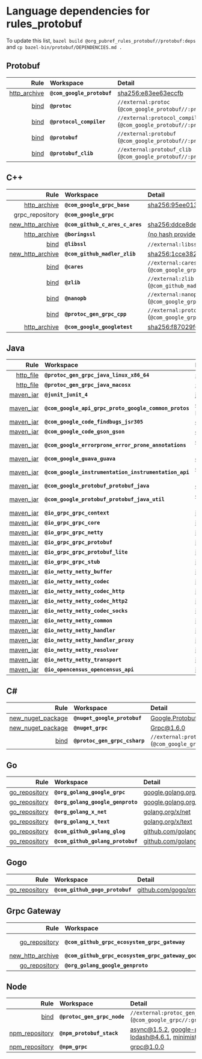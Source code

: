 # Language dependencies for rules_protobuf
To update this list, `bazel build @org_pubref_rules_protobuf//protobuf:deps` and `cp bazel-bin/protobuf/DEPENDENCIES.md .`

## Protobuf

| Rule | Workspace | Detail |
| ---: | :--- | :--- |
| [http_archive](https://docs.bazel.build/versions/master/be/workspace.html#http_archive) | **`@com_google_protobuf`** | [sha256:e83ee63eccfb](https://github.com/google/protobuf/archive/2807436cd828a526c5c38dd235c0d0d9cdc67b1f.zip) |
| [bind](https://docs.bazel.build/versions/master/be/workspace.html#bind) | **`@protoc`** | `//external:protoc` (`@com_google_protobuf//:protoc`) |
| [bind](https://docs.bazel.build/versions/master/be/workspace.html#bind) | **`@protocol_compiler`** | `//external:protocol_compiler` (`@com_google_protobuf//:protoc`) |
| [bind](https://docs.bazel.build/versions/master/be/workspace.html#bind) | **`@protobuf`** | `//external:protobuf` (`@com_google_protobuf//:protobuf`) |
| [bind](https://docs.bazel.build/versions/master/be/workspace.html#bind) | **`@protobuf_clib`** | `//external:protobuf_clib` (`@com_google_protobuf//:protoc_lib`) |

## C++

| Rule | Workspace | Detail |
| ---: | :--- | :--- |
| [http_archive](https://docs.bazel.build/versions/master/be/workspace.html#http_archive) | **`@com_google_grpc_base`** | [sha256:95ee013fdb60](https://github.com/grpc/grpc/archive/f5600e99be0fdcada4b3039c0f656a305264884a.zip) |
| grpc_repository | **`@com_google_grpc`** |  |
| [new_http_archive](https://docs.bazel.build/versions/master/be/workspace.html#new_http_archive) | **`@com_github_c_ares_c_ares`** | [sha256:ddce8def076a](https://github.com/c-ares/c-ares/archive/7691f773af79bf75a62d1863fd0f13ebf9dc51b1.zip) |
| [http_archive](https://docs.bazel.build/versions/master/be/workspace.html#http_archive) | **`@boringssl`** | [(no hash provided)](https://boringssl.googlesource.com/boringssl/+archive/74ffd81aa7ec3d0aa3d3d820dbeda934958ca81a.tar.gz) |
| [bind](https://docs.bazel.build/versions/master/be/workspace.html#bind) | **`@libssl`** | `//external:libssl` (`@boringssl//:ssl`) |
| [new_http_archive](https://docs.bazel.build/versions/master/be/workspace.html#new_http_archive) | **`@com_github_madler_zlib`** | [sha256:1cce3828ec2b](https://github.com/madler/zlib/archive/cacf7f1d4e3d44d871b605da3b647f07d718623f.zip) |
| [bind](https://docs.bazel.build/versions/master/be/workspace.html#bind) | **`@cares`** | `//external:cares` (`@com_google_grpc//third_party/cares:ares`) |
| [bind](https://docs.bazel.build/versions/master/be/workspace.html#bind) | **`@zlib`** | `//external:zlib` (`@com_github_madler_zlib//:zlib`) |
| [bind](https://docs.bazel.build/versions/master/be/workspace.html#bind) | **`@nanopb`** | `//external:nanopb` (`@com_google_grpc//third_party/nanopb`) |
| [bind](https://docs.bazel.build/versions/master/be/workspace.html#bind) | **`@protoc_gen_grpc_cpp`** | `//external:protoc_gen_grpc_cpp` (`@com_google_grpc//:grpc_cpp_plugin`) |
| [http_archive](https://docs.bazel.build/versions/master/be/workspace.html#http_archive) | **`@com_google_googletest`** | [sha256:f87029f64727](https://github.com/google/googletest/archive/7c6353d29a147cad1c904bf2957fd4ca2befe135.zip) |

## Java

| Rule | Workspace | Detail |
| ---: | :--- | :--- |
| [http_file](https://docs.bazel.build/versions/master/be/workspace.html#http_file) | **`@protoc_gen_grpc_java_linux_x86_64`** | [sha256:4229579f6e2b](http://repo1.maven.org/maven2/io/grpc/protoc-gen-grpc-java/1.6.1/protoc-gen-grpc-java-1.6.1-linux-x86_64.exe) |
| [http_file](https://docs.bazel.build/versions/master/be/workspace.html#http_file) | **`@protoc_gen_grpc_java_macosx`** | [sha256:9e3515e22e23](http://repo1.maven.org/maven2/io/grpc/protoc-gen-grpc-java/1.6.1/protoc-gen-grpc-java-1.6.1-osx-x86_64.exe) |
| [maven_jar](https://docs.bazel.build/versions/master/be/workspace.html#maven_jar) | **`@junit_junit_4`** | [junit:junit:jar:4.12](http:repo1.maven.org/maven2/junit/junit/jar) (2973d1) |
| [maven_jar](https://docs.bazel.build/versions/master/be/workspace.html#maven_jar) | **`@com_google_api_grpc_proto_google_common_protos`** | [com.google.api.grpc:proto-google-common-protos:0.1.9](http:repo1.maven.org/maven2/com/google/api/grpc/proto-google-common-protos/0.1.9) (3760f6) |
| [maven_jar](https://docs.bazel.build/versions/master/be/workspace.html#maven_jar) | **`@com_google_code_findbugs_jsr305`** | [com.google.code.findbugs:jsr305:3.0.0](http:repo1.maven.org/maven2/com/google/code/findbugs/jsr305/3.0.0) (5871fb) |
| [maven_jar](https://docs.bazel.build/versions/master/be/workspace.html#maven_jar) | **`@com_google_code_gson_gson`** | [com.google.code.gson:gson:2.7](http:repo1.maven.org/maven2/com/google/code/gson/gson/2.7) (751f54) |
| [maven_jar](https://docs.bazel.build/versions/master/be/workspace.html#maven_jar) | **`@com_google_errorprone_error_prone_annotations`** | [com.google.errorprone:error_prone_annotations:2.0.11](http:repo1.maven.org/maven2/com/google/errorprone/error_prone_annotations/2.0.11) (3624d8) |
| [maven_jar](https://docs.bazel.build/versions/master/be/workspace.html#maven_jar) | **`@com_google_guava_guava`** | [com.google.guava:guava:19.0](http:repo1.maven.org/maven2/com/google/guava/guava/19.0) (6ce200) |
| [maven_jar](https://docs.bazel.build/versions/master/be/workspace.html#maven_jar) | **`@com_google_instrumentation_instrumentation_api`** | [com.google.instrumentation:instrumentation-api:0.4.3](http:repo1.maven.org/maven2/com/google/instrumentation/instrumentation-api/0.4.3) (41614a) |
| [maven_jar](https://docs.bazel.build/versions/master/be/workspace.html#maven_jar) | **`@com_google_protobuf_protobuf_java`** | [com.google.protobuf:protobuf-java:3.4.0](http:repo1.maven.org/maven2/com/google/protobuf/protobuf-java/3.4.0) (b32aba) |
| [maven_jar](https://docs.bazel.build/versions/master/be/workspace.html#maven_jar) | **`@com_google_protobuf_protobuf_java_util`** | [com.google.protobuf:protobuf-java-util:3.3.1](http:repo1.maven.org/maven2/com/google/protobuf/protobuf-java-util/3.3.1) (35d048) |
| [maven_jar](https://docs.bazel.build/versions/master/be/workspace.html#maven_jar) | **`@io_grpc_grpc_context`** | [io.grpc:grpc-context:1.6.1](http:repo1.maven.org/maven2/io/grpc/grpc-context/1.6.1) (9c52ae) |
| [maven_jar](https://docs.bazel.build/versions/master/be/workspace.html#maven_jar) | **`@io_grpc_grpc_core`** | [io.grpc:grpc-core:1.6.1](http:repo1.maven.org/maven2/io/grpc/grpc-core/1.6.1) (871c93) |
| [maven_jar](https://docs.bazel.build/versions/master/be/workspace.html#maven_jar) | **`@io_grpc_grpc_netty`** | [io.grpc:grpc-netty:1.6.1](http:repo1.maven.org/maven2/io/grpc/grpc-netty/1.6.1) (6941e4) |
| [maven_jar](https://docs.bazel.build/versions/master/be/workspace.html#maven_jar) | **`@io_grpc_grpc_protobuf`** | [io.grpc:grpc-protobuf:1.6.1](http:repo1.maven.org/maven2/io/grpc/grpc-protobuf/1.6.1) (a309df) |
| [maven_jar](https://docs.bazel.build/versions/master/be/workspace.html#maven_jar) | **`@io_grpc_grpc_protobuf_lite`** | [io.grpc:grpc-protobuf-lite:1.6.1](http:repo1.maven.org/maven2/io/grpc/grpc-protobuf-lite/1.6.1) (124bca) |
| [maven_jar](https://docs.bazel.build/versions/master/be/workspace.html#maven_jar) | **`@io_grpc_grpc_stub`** | [io.grpc:grpc-stub:1.6.1](http:repo1.maven.org/maven2/io/grpc/grpc-stub/1.6.1) (f32b7a) |
| [maven_jar](https://docs.bazel.build/versions/master/be/workspace.html#maven_jar) | **`@io_netty_netty_buffer`** | [io.netty:netty-buffer:4.1.14.Final](http:repo1.maven.org/maven2/io/netty/netty-buffer/4.1.14.Final) (71f0a7) |
| [maven_jar](https://docs.bazel.build/versions/master/be/workspace.html#maven_jar) | **`@io_netty_netty_codec`** | [io.netty:netty-codec:4.1.14.Final](http:repo1.maven.org/maven2/io/netty/netty-codec/4.1.14.Final) (b8573a) |
| [maven_jar](https://docs.bazel.build/versions/master/be/workspace.html#maven_jar) | **`@io_netty_netty_codec_http`** | [io.netty:netty-codec-http:4.1.14.Final](http:repo1.maven.org/maven2/io/netty/netty-codec-http/4.1.14.Final) (f287b5) |
| [maven_jar](https://docs.bazel.build/versions/master/be/workspace.html#maven_jar) | **`@io_netty_netty_codec_http2`** | [io.netty:netty-codec-http2:4.1.14.Final](http:repo1.maven.org/maven2/io/netty/netty-codec-http2/4.1.14.Final) (00d2af) |
| [maven_jar](https://docs.bazel.build/versions/master/be/workspace.html#maven_jar) | **`@io_netty_netty_codec_socks`** | [io.netty:netty-codec-socks:4.1.14.Final](http:repo1.maven.org/maven2/io/netty/netty-codec-socks/4.1.14.Final) (b8d856) |
| [maven_jar](https://docs.bazel.build/versions/master/be/workspace.html#maven_jar) | **`@io_netty_netty_common`** | [io.netty:netty-common:4.1.14.Final](http:repo1.maven.org/maven2/io/netty/netty-common/4.1.14.Final) (230ff0) |
| [maven_jar](https://docs.bazel.build/versions/master/be/workspace.html#maven_jar) | **`@io_netty_netty_handler`** | [io.netty:netty-handler:4.1.14.Final](http:repo1.maven.org/maven2/io/netty/netty-handler/4.1.14.Final) (626a48) |
| [maven_jar](https://docs.bazel.build/versions/master/be/workspace.html#maven_jar) | **`@io_netty_netty_handler_proxy`** | [io.netty:netty-handler-proxy:4.1.14.Final](http:repo1.maven.org/maven2/io/netty/netty-handler-proxy/4.1.14.Final) (9dbedd) |
| [maven_jar](https://docs.bazel.build/versions/master/be/workspace.html#maven_jar) | **`@io_netty_netty_resolver`** | [io.netty:netty-resolver:4.1.14.Final](http:repo1.maven.org/maven2/io/netty/netty-resolver/4.1.14.Final) (f91e01) |
| [maven_jar](https://docs.bazel.build/versions/master/be/workspace.html#maven_jar) | **`@io_netty_netty_transport`** | [io.netty:netty-transport:4.1.14.Final](http:repo1.maven.org/maven2/io/netty/netty-transport/4.1.14.Final) (3ed647) |
| [maven_jar](https://docs.bazel.build/versions/master/be/workspace.html#maven_jar) | **`@io_opencensus_opencensus_api`** | [io.opencensus:opencensus-api:0.5.1](http:repo1.maven.org/maven2/io/opencensus/opencensus-api/0.5.1) (cbd0a7) |

## C#

| Rule | Workspace | Detail |
| ---: | :--- | :--- |
| [new_nuget_package](https://github.com/bazelbuild/rules_dotnet#new_nuget_package) | **`@nuget_google_protobuf`** | [Google.Protobuf@3.4.0](https://www.nuget.org/packages/Google.Protobuf) |
| [new_nuget_package](https://github.com/bazelbuild/rules_dotnet#new_nuget_package) | **`@nuget_grpc`** | [Grpc@1.6.0](https://www.nuget.org/packages/Grpc) |
| [bind](https://docs.bazel.build/versions/master/be/workspace.html#bind) | **`@protoc_gen_grpc_csharp`** | `//external:protoc_gen_grpc_csharp` (`@com_google_grpc//:grpc_csharp_plugin`) |

## Go

| Rule | Workspace | Detail |
| ---: | :--- | :--- |
| [go_repository](https://github.com/bazelbuild/rules_go#go_repository) | **`@org_golang_google_grpc`** | [google.golang.org/grpc](https://google.golang.org/grpc/) |
| [go_repository](https://github.com/bazelbuild/rules_go#go_repository) | **`@org_golang_google_genproto`** | [google.golang.org/genproto](https://google.golang.org/genproto/) |
| [go_repository](https://github.com/bazelbuild/rules_go#go_repository) | **`@org_golang_x_net`** | [golang.org/x/net](https://golang.org/x/net/) |
| [go_repository](https://github.com/bazelbuild/rules_go#go_repository) | **`@org_golang_x_text`** | [golang.org/x/text](https://golang.org/x/text/) |
| [go_repository](https://github.com/bazelbuild/rules_go#go_repository) | **`@com_github_golang_glog`** | [github.com/golang/glog](https://github.com/golang/glog/) |
| [go_repository](https://github.com/bazelbuild/rules_go#go_repository) | **`@com_github_golang_protobuf`** | [github.com/golang/protobuf](https://github.com/golang/protobuf/) |

## Gogo

| Rule | Workspace | Detail |
| ---: | :--- | :--- |
| [go_repository](https://github.com/bazelbuild/rules_go#go_repository) | **`@com_github_gogo_protobuf`** | [github.com/gogo/protobuf](https://github.com/gogo/protobuf/) |

## Grpc Gateway

| Rule | Workspace | Detail |
| ---: | :--- | :--- |
| [go_repository](https://github.com/bazelbuild/rules_go#go_repository) | **`@com_github_grpc_ecosystem_grpc_gateway`** | [github.com/grpc-ecosystem/grpc-gateway](https://github.com/grpc-ecosystem/grpc-gateway/) |
| [new_http_archive](https://docs.bazel.build/versions/master/be/workspace.html#new_http_archive) | **`@com_github_grpc_ecosystem_grpc_gateway_googleapis`** | [sha256:b8426c25492e](http://github.com/grpc-ecosystem/grpc-gateway/archive/f2862b476edcef83412c7af8687c9cd8e4097c0f.zip) |
| [go_repository](https://github.com/bazelbuild/rules_go#go_repository) | **`@org_golang_google_genproto`** | [google.golang.org/genproto](https://google.golang.org/genproto/) |

## Node

| Rule | Workspace | Detail |
| ---: | :--- | :--- |
| [bind](https://docs.bazel.build/versions/master/be/workspace.html#bind) | **`@protoc_gen_grpc_node`** | `//external:protoc_gen_grpc_node` (`@com_google_grpc//:grpc_node_plugin`) |
| [npm_repository](https://github.com/pubref/rules_node#npm_repository) | **`@npm_protobuf_stack`** | [async@1.5.2](https://npmjs.org/package/async), [google-protobuf@3.1.1](https://npmjs.org/package/google-protobuf), [lodash@4.6.1](https://npmjs.org/package/lodash), [minimist@1.2.0](https://npmjs.org/package/minimist) |
| [npm_repository](https://github.com/pubref/rules_node#npm_repository) | **`@npm_grpc`** | [grpc@1.0.0](https://npmjs.org/package/grpc) |
